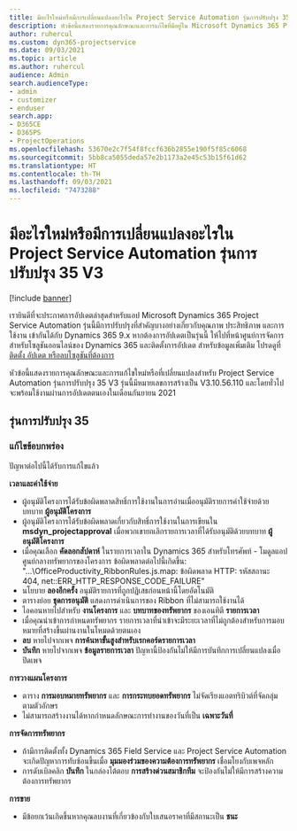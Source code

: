 ```yaml
---
title: มีอะไรใหม่หรือมีการเปลี่ยนแปลงอะไรใน Project Service Automation รุ่นการปรับปรุง 35 V3
description: หัวข้อนี้แสดงรายการคุณลักษณะและการแก้ไขที่มีอยู่ใน Microsoft Dynamics 365 Project Service Automation รุ่นการปรับปรุง 35, V3
author: ruhercul
ms.custom: dyn365-projectservice
ms.date: 09/03/2021
ms.topic: article
ms.author: ruhercul
audience: Admin
search.audienceType:
- admin
- customizer
- enduser
search.app:
- D365CE
- D365PS
- ProjectOperations
ms.openlocfilehash: 53670e2c7f54f8fccf636b2855e190f5f85c6068
ms.sourcegitcommit: 5bb8ca5055deda57e2b1173a2e45c53b15f61d62
ms.translationtype: HT
ms.contentlocale: th-TH
ms.lasthandoff: 09/03/2021
ms.locfileid: "7473288"
---
```

# <a name="whats-new-or-changed-in-project-service-automation-update-release-35-v3"></a>มีอะไรใหม่หรือมีการเปลี่ยนแปลงอะไรใน Project Service Automation รุ่นการปรับปรุง 35 V3

[!include [banner](../includes/psa-now-project-operations.md)]

เรายินดีที่จะประกาศการอัปเดตล่าสุดสำหรับแอป Microsoft Dynamics 365 Project Service Automation รุ่นนี้มีการปรับปรุงที่สำคัญบางอย่างเกี่ยวกับคุณภาพ ประสิทธิภาพ และการใช้งาน เข้ากันได้กับ Dynamics 365 9.x หากต้องการอัปเดตเป็นรุ่นนี้ ให้ไปที่หน้าศูนย์การจัดการสำหรับโซลูชันออนไลน์ของ Dynamics 365 และติดตั้งการอัปเดต สำหรับข้อมูลเพิ่มเติม โปรดดูที่ [ติดตั้ง อัปเดต หรือลบโซลูชันที่ต้องการ](/power-platform/admin/install-remove-preferred-solution)

หัวข้อนี้แสดงรายการคุณลักษณะและการแก้ไขใหม่หรือที่เปลี่ยนแปลงสำหรับ Project Service Automation รุ่นการปรับปรุง 35 V3 รุ่นนี้มีหมายเลขการสร้างเป็น V3.10.56.110 และโดยทั่วไปจะพร้อมใช้งานผ่านการอัปเดตตนเองในเดือนกันยายน 2021

## <a name="update-release-35"></a>รุ่นการปรับปรุง 35

### <a name="bug-fixes"></a>แก้ไขข้อบกพร่อง

ปัญหาต่อไปนี้ได้รับการแก้ไขแล้ว

**เวลาและค่าใช้จ่าย**

- ผู้อนุมัติโครงการได้รับข้อผิดพลาดสิทธิ์การใช้งานในการอ่านเมื่ออนุมัติรายการค่าใช้จ่ายด้วยบทบาท **ผู้อนุมัติโครงการ**
- ผู้อนุมัติโครงการได้รับข้อผิดพลาดเกี่ยวกับสิทธิ์การใช้งานในการเขียนใน **msdyn_projectapproval** เมื่อพวกเขายกเลิกรายการเวลาที่ได้รับอนุมัติด้วยบทบาท **ผู้อนุมัติโครงการ**
- เมื่อคุณเลือก **คัดลอกสัปดาห์** ในรายการเวลาใน Dynamics 365 สำหรับโทรศัพท์ - โมดูลแอปศูนย์กลางทรัพยากรของโครงการ ข้อผิดพลาดต่อไปนี้เกิดขึ้น: "...\OfficeProductivity_RibbonRules.js.map: ข้อผิดพลาด HTTP: รหัสสถานะ 404, net::ERR_HTTP_RESPONSE_CODE_FAILURE"
- นโยบาย **ลองอีกครั้ง** อนุมัติรายการที่ถูกปฏิเสธก่อนหน้านี้โดยอัตโนมัติ
- ตารางย่อย **ชุดการอนุมัติ** แสดงการดำเนินการของ Ribbon ที่ไม่สามารถใช้งานได้
- ไอคอนหายไปสำหรับ **งานโครงการ** และ **บทบาทของทรัพยากร** ของเอนทิตี **รายการเวลา**
- เมื่อคุณนำเข้าการกำหนดทรัพยากร รายการเวลาที่นำเข้าจะมีระยะเวลาที่ไม่ถูกต้องสำหรับการมอบหมายที่สร้างขึ้นผ่านงานในโหมดด้วยตนเอง
- **ลบ** หายไปจากเพจ **การค้นหาขั้นสูงสำหรับเรกคอร์ดรายการเวลา**
- **บันทึก** หายไปจากเพจ **ข้อมูลรายการเวลา** ปัญหานี้ป้องกันไม่ให้มีการบันทึกการเปลี่ยนแปลงเมื่อปิดเพจ

**การวางแผนโครงการ**

- ตาราง **การมอบหมายทรัพยากร** และ **การกระทบยอดทรัพยากร** ไม่จัดเรียงแอตทริบิวต์ที่จัดกลุ่มตามตัวอักษร
- ไม่สามารถสร้างงานได้หากกำหนดลักษณะการทำงานของวันที่เป็น **เฉพาะวันที่**

**การจัดการทรัพยากร**

- ถ้ามีการติดตั้งทั้ง Dynamics 365 Field Service และ Project Service Automation จะเกิดปัญหาการทับซ้อนขึ้นเมื่อ **มุมมองร่วมของความต้องการทรัพยากร** เชื่อมโยงกับเพจหลัก
- การดับเบิลคลิก **บันทึก** ในกล่องโต้ตอบ **การสร้างด่วนสมาชิกทีม** จะป้องกันไม่ให้มีการสร้างความต้องการทรัพยากร

**การขาย**

- มีข้อยกเว้นเกิดขึ้นหากคุณลบงานที่เกี่ยวข้องกับใบเสนอราคาที่มีสถานะเป็น **ชนะ**
